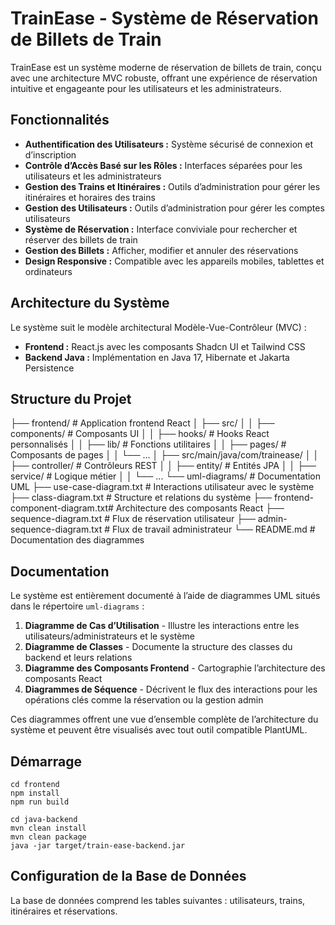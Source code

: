 # TrainEase - Système de Réservation de Billets de Train

TrainEase est un système moderne de réservation de billets de train, conçu avec une architecture MVC robuste, offrant une expérience de réservation intuitive et engageante pour les utilisateurs et les administrateurs.

## Fonctionnalités

- **Authentification des Utilisateurs :** Système sécurisé de connexion et d’inscription  
- **Contrôle d’Accès Basé sur les Rôles :** Interfaces séparées pour les utilisateurs et les administrateurs  
- **Gestion des Trains et Itinéraires :** Outils d’administration pour gérer les itinéraires et horaires des trains  
- **Gestion des Utilisateurs :** Outils d’administration pour gérer les comptes utilisateurs  
- **Système de Réservation :** Interface conviviale pour rechercher et réserver des billets de train  
- **Gestion des Billets :** Afficher, modifier et annuler des réservations  
- **Design Responsive :** Compatible avec les appareils mobiles, tablettes et ordinateurs  

## Architecture du Système

Le système suit le modèle architectural Modèle-Vue-Contrôleur (MVC) :

- **Frontend :** React.js avec les composants Shadcn UI et Tailwind CSS  
- **Backend Java :** Implémentation en Java 17, Hibernate et Jakarta Persistence  

## Structure du Projet



  ├── frontend/                 # Application frontend React
│   ├── src/
│   │   ├── components/       # Composants UI
│   │   ├── hooks/            # Hooks React personnalisés
│   │   ├── lib/              # Fonctions utilitaires
│   │   ├── pages/            # Composants de pages
│   │   └── ... 
│   ├── src/main/java/com/trainease/
│   │   ├── controller/       # Contrôleurs REST
│   │   ├── entity/           # Entités JPA
│   │   ├── service/          # Logique métier
│   │   └── ...
└── uml-diagrams/             # Documentation UML
    ├── use-case-diagram.txt          # Interactions utilisateur avec le système
    ├── class-diagram.txt             # Structure et relations du système
    ├── frontend-component-diagram.txt# Architecture des composants React
    ├── sequence-diagram.txt          # Flux de réservation utilisateur
    ├── admin-sequence-diagram.txt    # Flux de travail administrateur
    └── README.md                     # Documentation des diagrammes

## Documentation

Le système est entièrement documenté à l’aide de diagrammes UML situés dans le répertoire `uml-diagrams` :

1. **Diagramme de Cas d’Utilisation** - Illustre les interactions entre les utilisateurs/administrateurs et le système  
2. **Diagramme de Classes** - Documente la structure des classes du backend et leurs relations  
3. **Diagramme des Composants Frontend** - Cartographie l’architecture des composants React  
4. **Diagrammes de Séquence** - Décrivent le flux des interactions pour les opérations clés comme la réservation ou la gestion admin  

Ces diagrammes offrent une vue d’ensemble complète de l’architecture du système et peuvent être visualisés avec tout outil compatible PlantUML.

## Démarrage

```
cd frontend
npm install
npm run build

cd java-backend
mvn clean install
mvn clean package
java -jar target/train-ease-backend.jar
```

## Configuration de la Base de Données

La base de données comprend les tables suivantes : utilisateurs, trains, itinéraires et réservations.
